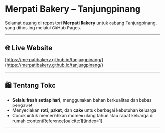 # Merpati Bakery – Tanjungpinang

Selamat datang di repositori **Merpati Bakery** untuk cabang Tanjungpinang, yang dihosting melalui GitHub Pages.

---

## 🌐 Live Website

[https://merpatibakery.github.io/tanjungpinang/](https://merpatibakery.github.io/tanjungpinang/)

---

## 🛍️ Tentang Toko

- **Selalu fresh setiap hari**, menggunakan bahan berkualitas dan bebas pengawet  
- Menyediakan **roti**, **paket**, dan **cake** untuk berbagai kebutuhan keluarga  
- Cocok untuk memeriahkan momen ulang tahun atau rapat keluarga di rumah :contentReference[oaicite:1]{index=1}

---

